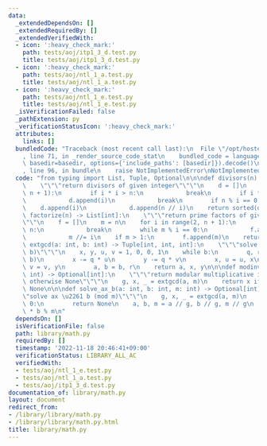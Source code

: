 ```yaml
---
data:
  _extendedDependsOn: []
  _extendedRequiredBy: []
  _extendedVerifiedWith:
  - icon: ':heavy_check_mark:'
    path: tests/aoj/itp1_3_d.test.py
    title: tests/aoj/itp1_3_d.test.py
  - icon: ':heavy_check_mark:'
    path: tests/aoj/ntl_1_a.test.py
    title: tests/aoj/ntl_1_a.test.py
  - icon: ':heavy_check_mark:'
    path: tests/aoj/ntl_1_e.test.py
    title: tests/aoj/ntl_1_e.test.py
  _isVerificationFailed: false
  _pathExtension: py
  _verificationStatusIcon: ':heavy_check_mark:'
  attributes:
    links: []
  bundledCode: "Traceback (most recent call last):\n  File \"/opt/hostedtoolcache/PyPy/3.7.13/x64/site-packages/onlinejudge_verify/documentation/build.py\"\
    , line 71, in _render_source_code_stat\n    bundled_code = language.bundle(stat.path,\
    \ basedir=basedir, options={'include_paths': [basedir]}).decode()\n  File \"/opt/hostedtoolcache/PyPy/3.7.13/x64/site-packages/onlinejudge_verify/languages/python.py\"\
    , line 96, in bundle\n    raise NotImplementedError\nNotImplementedError\n"
  code: "from typing import List, Tuple, Optional\n\n\ndef divisors(n) -> List[int]:\n\
    \    \"\"\"return divisors of given integer\"\"\"\n    d = []\n    for i in range(1,\
    \ n + 1):\n        if i * i > n:\n            break\n        if i * i == n:\n\
    \            d.append(i)\n            break\n        if n % i == 0:\n        \
    \    d.append(i)\n            d.append(n // i)\n    return sorted(d)\n\n\ndef\
    \ factorize(n) -> List[int]:\n    \"\"\"return prime factors of given integer\"\
    \"\"\n    f = []\n    m = n\n    for i in range(2, n + 1):\n        if i * i >\
    \ n:\n            break\n        while m % i == 0:\n            f.append(i)\n\
    \            m //= i\n    if m > 1:\n        f.append(m)\n    return f\n\n\ndef\
    \ extgcd(a: int, b: int) -> Tuple[int, int, int]:\n    \"\"\"solve ax + by = gcd(a,\
    \ b)\"\"\"\n    x, y, u, v = 1, 0, 0, 1\n    while b:\n        q, r = divmod(a,\
    \ b)\n        x -= q * u\n        y -= q * v\n        x, u = u, x\n        y,\
    \ v = v, y\n        a, b = b, r\n    return a, x, y\n\n\ndef modinv(a: int, m:\
    \ int) -> Optional[int]:\n    \"\"\"return modular multiplicative inverse if exists\
    \ otherwise None\"\"\"\n    g, x, _ = extgcd(a, m)\n    return x if g == 1 else\
    \ None\n\n\ndef solve_ax_b(a: int, b: int, m: int) -> Optional[int]:\n    \"\"\
    \"solve ax \u2261 b (mod m)\"\"\"\n    g, x, _ = extgcd(a, m)\n    if b % g >\
    \ 0:\n        return None\n    a, b, m = a // g, b // g, m // g\n    return x\
    \ * b % m\n"
  dependsOn: []
  isVerificationFile: false
  path: library/math.py
  requiredBy: []
  timestamp: '2022-11-18 20:46:41+09:00'
  verificationStatus: LIBRARY_ALL_AC
  verifiedWith:
  - tests/aoj/ntl_1_e.test.py
  - tests/aoj/ntl_1_a.test.py
  - tests/aoj/itp1_3_d.test.py
documentation_of: library/math.py
layout: document
redirect_from:
- /library/library/math.py
- /library/library/math.py.html
title: library/math.py
---
```

